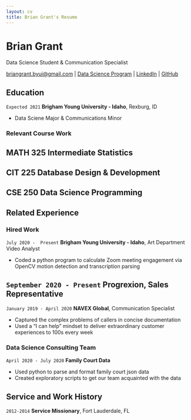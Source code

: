 ```yaml
---
layout: cv
title: Brian Grant's Resume
---
```

# Brian Grant
Data Science Student & Communication Specialist

<div id="webaddress">
<a href="briangrant.byui@gmail.com">briangrant.byui@gmail.com</a>
| <a href="https://byuidatascience.github.io/development.html">Data Science Program</a>
| <a href="https://linkedin.com/in/brian-grant">LinkedIn</a>
| <a href="https://github.com/BrianGrant-Data">GitHub</a>
</div>

<!-- https://www.monique.tech/the-art-of-markdown -->

## Education

`Expected 2021`
__Brigham Young University - Idaho__, Rexburg, ID

- Data Sciene Major & Communications Minor

### Relevant Course Work

__MATH 325__ Intermediate Statistics
-

__CIT 225__ Database Design & Development
-

__CSE 250__ Data Science Programming 
- 

## Related Experience

### Hired Work

`July 2020 -  Present`
__Brigham Young University - Idaho__, Art Department Video Analyst 
- Coded a python program to calculate Zoom meeting engagement via OpenCV motion detection and transcription parsing

`September 2020 - Present`
__Progrexion__, Sales Representative
- 

`January 2019 - April 2020`
__NAVEX Global__, Communication Specialist
- Captured the complex problems of callers in concise documentation
- Used a “I can help” mindset to deliver extraordinary customer experiences to 100s every week

### Data Science Consulting Team

`April 2020 - July 2020`
__Family Court Data__

- Used python to parse and format family court json data 
- Created exploratory scripts to get our team acquainted with the data


## Service and Work History

`2012-2014`
__Service Missionary__, Fort Lauderdale, FL



<!-- ### Footer

Last updated: May 2013 -->


